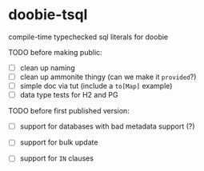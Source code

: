 # doobie-tsql
compile-time typechecked sql literals for doobie

TODO before making public:

- [ ] clean up naming
- [ ] clean up ammonite thingy (can we make it `provided`?)
- [ ] simple doc via tut (include a `to[Map]` example)
- [ ] data type tests for H2 and PG

TODO before first published version:

- [ ] support for databases with bad metadata support (?)
- [ ] support for bulk update
- [ ] support for `IN` clauses

